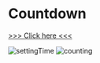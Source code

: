 # Countdown
[>>> Click here <<<](https://michelpomerantzeff.github.io/Countdown/)

![settingTime](https://user-images.githubusercontent.com/96065240/166565754-5d6a7055-88ac-4caa-b7b0-552af4899a77.png)
![counting](https://user-images.githubusercontent.com/96065240/166565743-292d55ec-66c0-41af-bfc6-44640feb8e74.png)
